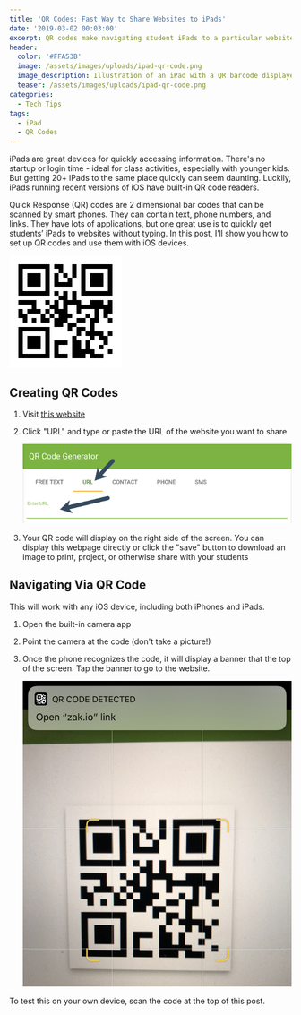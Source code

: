 ```yaml
---
title: 'QR Codes: Fast Way to Share Websites to iPads'
date: '2019-03-02 00:03:00'
excerpt: QR codes make navigating student iPads to a particular website quick and easy.
header:
  color: '#FFA53B'
  image: /assets/images/uploads/ipad-qr-code.png
  image_description: Illustration of an iPad with a QR barcode displayed on the screen
  teaser: /assets/images/uploads/ipad-qr-code.png
categories:
  - Tech Tips
tags:
  - iPad
  - QR Codes
---
```

iPads are great devices for quickly accessing information. There's no startup or login time - ideal for class activities, especially with younger kids. But getting 20+ iPads to the same place quickly can seem daunting. Luckily, iPads running recent versions of iOS have built-in QR code readers.

Quick Response (QR) codes are 2 dimensional bar codes that can be scanned by smart phones. They can contain text, phone numbers, and links. They have lots of applications, but one great use is to quickly get students’ iPads to websites without typing. In this post, I’ll show you how to set up QR codes and use them with iOS devices.

![Example QR code](/assets/images/uploads/2019-03-02-using-qr-codes-navigate-ipad-sample-qr-code.png)

## Creating QR Codes

1. Visit [this website](https://www.the-qrcode-generator.com/)
2. Click "URL" and type or paste the URL of the website you want to share

   ![Screenshot of QR code generating website. Arrows point to the 'URL' tab and the field in which users should type the URL.](/assets/images/uploads/2019-03-02-using-qr-codes-navigate-ipad-generating-code.png)
3. Your QR code will display on the right side of the screen. You can display this webpage directly or click the "save" button to download an image to print, project, or otherwise share with your students

## Navigating Via QR Code

This will work with any iOS device, including both iPhones and iPads.

1. Open the built-in camera app 
2. Point the camera at the code (don't take a picture!)
3. Once the phone recognizes the code, it will display a banner that the top of the screen. Tap the banner to go to the website.

   ![Screenshot of iPhone scanning QR code with banner at top of screen for user to navigate to scanned website](/assets/images/uploads/2019-03-02-using-qr-codes-navigate-ipad-scanning-code.jpg)

To test this on your own device, scan the code at the top of this post.
